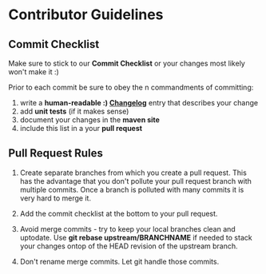 # Contributor Guidelines

## Commit Checklist

Make sure to stick to our **Commit Checklist** or your changes most likely won't make it :)

Prior to each commit be sure to obey the n commandments of committing:

1. write a **human-readable :) [Changelog](changelog.html)** entry that describes your change
1. add **unit tests** (if it makes sense)
1. document your changes in the **maven site**
1. include this list in a your **pull request**

## Pull Request Rules

1. Create separate branches from which you create a pull request. This has the advantage that you don't pollute your pull request branch with multiple commits. 
Once a branch is polluted with many commits it is very hard to merge it. 

1. Add the commit checklist at the bottom to your pull request.

1. Avoid merge commits - try to keep your local branches clean and uptodate. Use **git rebase upstream/BRANCHNAME** if needed to stack your changes ontop of the HEAD revision of the upstream branch.

1. Don't rename merge commits. Let git handle those commits.
